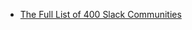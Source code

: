 - [The Full List of 400 Slack Communities](https://medium.com/startupsco/the-full-list-of-400-slack-communities-5545e82cf65d)
